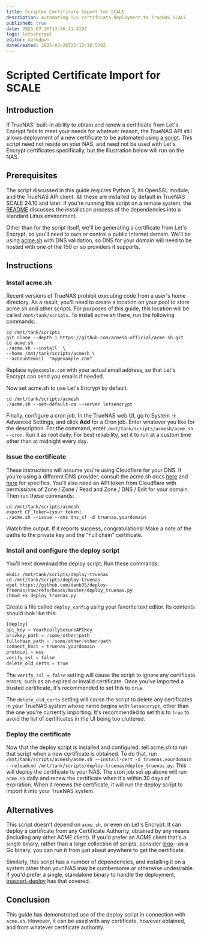 ```yaml
---
title: Scripted Certificate Import for SCALE
description: Automating TLS certificate deployment to TrueNAS SCALE
published: true
date: 2025-07-16T13:56:41.419Z
tags: letsencrypt
editor: markdown
dateCreated: 2025-03-28T22:12:10.570Z
---
```


# Scripted Certificate Import for SCALE
## Introduction
If TrueNAS' built-in ability to obtain and renew a certificate from Let's Encrypt fails to meet your needs for whatever reason, the TrueNAS API still allows deployment of a new certificate to be automated using [a script](https://github.com/danb35/deploy-freenas).  This script need not reside on your NAS, and need not be used with Let's Encrypt certificates specifically, but the illustration below will run on the NAS.
## Prerequisites
The script discussed in this guide requires Python 3, its OpenSSL module, and the TrueNAS API client.  All these are installed by default in TrueNAS SCALE 24.10 and later.  If you're running this script on a remote system, the [README](https://github.com/danb35/deploy-freenas/blob/master/README_truenas.md) discusses the installation process of the dependencies into a standard Linux environment.

Other than for the script itself, we'll be generating a certificate from Let's Encrypt, so you'll need to own or control a public Internet domain.  We'll be using [acme.sh](https://acme.sh) with DNS validation, so DNS for your domain will need to be hosted with one of the 150 or so providers it supports.
## Instructions
### Install acme.sh
Recent versions of TrueNAS prohibit executing code from a user's home directory.  As a result, you'll need to create a location on your pool to store acme.sh and other scripts.  For purposes of this guide, this location will be called `/mnt/tank/scripts`.  To install acme.sh there, run the following commands:
```text
cd /mnt/tank/scripts
git clone --depth 1 https://github.com/acmesh-official/acme.sh.git
cd acme.sh
./acme.sh --install  \
--home /mnt/tank/scripts/acmesh \
--accountemail  "my@example.com"
```
Replace `my@example.com` with your actual email address, so that Let's Encrypt can send you emails if needed.

Now set acme.sh to use Let's Encrypt by default:
```text
cd /mnt/tank/scripts/acmesh
./acme.sh --set-default-ca --server letsencrypt
```

Finally, configure a cron job.  In the TrueNAS web UI, go to System -> Advanced Settings, and click **Add** for a Cron job.  Enter whatever you like for the description.  For the command, enter `/mnt/tank/scripts/acmesh/acme.sh --cron`.  Run it as root daily.  For best reliability, set it to run at a custom time other than at midnight every day.
### Issue the certificate
These instructions will assume you're using Cloudflare for your DNS.  If you're using a different DNS provider, consult the acme.sh docs [here](https://github.com/acmesh-official/acme.sh/wiki/dnsapi) and [here](https://github.com/acmesh-official/acme.sh/wiki/dnsapi2) for specifics.  You'll also need an API token from Cloudflare with permissions of Zone / Zone / Read and Zone / DNS / Edit for your domain.  Then run these commands:
```text
cd /mnt/tank/scripts/acmesh
export CF_Token=(your token)
./acme.sh --issue --dns dns_cf -d truenas.yourdomain
```
Watch the output.  If it reports success, congratulations!  Make a note of the paths to the private key and the "Full chain" certificate.
### Install and configure the deploy script
You'll next download the deploy script.  Run these commands:
```text
mkdir /mnt/tank/scripts/deploy-truenas
cd /mnt/tank/scripts/deploy-truenas
wget https://github.com/danb35/deploy-freenas/raw/refs/heads/master/deploy_truenas.py
chmod +x deploy_truenas.py
```

Create a file called `deploy_config` using your favorite text editor.  Its contents should look like this:
```python
[deploy]
api_key = YourReallySecureAPIKey
privkey_path = /some/other/path
fullchain_path = /some/other/other/path
connect_host = truenas.yourdomain
protocol = wss
verify_ssl = false
delete_old_certs = true
```
The `verify_ssl = false` setting will cause the script to ignore any certificate errors, such as an expired or invalid certificate.  Once you've imported a trusted certificate, it's recommended to set this to `true`.

The `delete_old_certs` setting will cause the script to delete any certificates in your TrueNAS system whose name begins with `letsencrypt`, other than the one you're currently importing.  It's recommended to set this to `true` to avoid the list of certificates in the UI being too cluttered.
### Deploy the certificate
Now that the deploy script is installed and configured, tell acme.sh to run that script when a new certificate is obtained.  To do that, run `/mnt/tank/scripts/acmesh/acme.sh --install-cert -d truenas.yourdomain --reloadcmd /mnt/tank/scripts/deploy-truenas/deploy_truenas.py`.  This will deploy the certificate to your NAS.  The cron job set up above will run `acme.sh` daily and renew the certificate when it's within 30 days of expiration.  When it renews the certificate, it will run the deploy script to import it into your TrueNAS system.
## Alternatives
This script doesn't depend on `acme.sh`, or even on Let's Encrypt.  It can deploy a certificate from any Certificate Authority, obtained by any means (including any other ACME client).  If you'd prefer an ACME client that's a single binary, rather than a large collection of scripts, consider [lego](https://go-acme.github.io/lego/)--as a Go binary, you can run it from just about anywhere to get the certificate.

Similarly, this script has a number of dependencies, and installing it on a system other than your NAS may be cumbersome or otherwise undesirable.  If you'd prefer a single, standalone binary to handle the deployment, [tnascert-deploy](https://github.com/jrushford/tnascert-deploy) has that covered.
## Conclusion
This guide has demonstrated use of the deploy script in connection with `acme.sh`.  However, it can be used with any certificate, however obtained, and from whatever certificate authority.